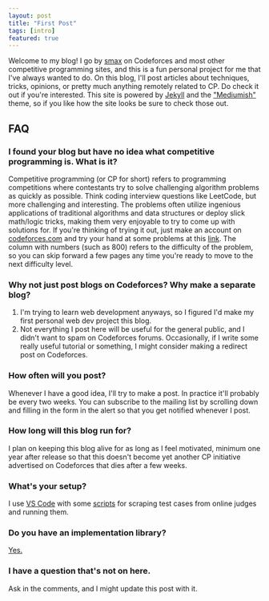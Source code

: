 ```yaml
---
layout: post
title: "First Post"
tags: [intro]
featured: true
---
```


Welcome to my blog! I go by [smax](https://codeforces.com/profile/smax) on Codeforces and most other competitive programming sites, and this is a fun personal project for me that I've always wanted to do. On this blog, I'll post articles about techniques, tricks, opinions, or pretty much anything remotely related to CP. Do check it out if you're interested. This site is powered by <a href="https://jekyllrb.com/">Jekyll</a> and the <a href="https://github.com/wowthemesnet/mediumish-theme-jekyll">"Mediumish"</a> theme, so if you like how the site looks be sure to check those out.

<!-- For starters, here's a link to my first tutorial article on [Burnside's Lemma]({{ site.baseurl }}/burnside/). I typed this up a few months prior to making this website as personal notes for myself, so it's possible that the article may be unclear in certain sections. If you have any tips on making certain sections clearer, feel free to comment below.

If you're instead interested in something more opinionated, you can check out [this article]({{ site.baseurl }}/difficulty/) on what makes a CP problem hard. If you find you like the stuff I post, feel free to sign up for the mailing list by scrolling down and clicking on the alert, so that you get instantly notified whenever I post. -->

## FAQ
### I found your blog but have no idea what competitive programming is. What is it?
Competitive programming (or CP for short) refers to programming competitions where contestants try to solve challenging algorithm problems as quickly as possible. Think coding interview questions like LeetCode, but more challenging and interesting. The problems often utilize ingenious applications of traditional algorithms and data structures or deploy slick math/logic tricks, making them very enjoyable to try to come up with solutions for. If you're thinking of trying it out, just make an account on [codeforces.com](https://codeforces.com) and try your hand at some problems at this [link](https://codeforces.com/problemset?order=BY_RATING_ASC). The column with numbers (such as 800) refers to the difficulty of the problem, so you can skip forward a few pages any time you're ready to move to the next difficulty level.

### Why not just post blogs on Codeforces? Why make a separate blog?
1. I'm trying to learn web development anyways, so I figured I'd make my first personal web dev project this blog.
2. Not everything I post here will be useful for the general public, and I didn't want to spam on Codeforces forums. Occasionally, if I write some really useful tutorial or something, I might consider making a redirect post on Codeforces.

### How often will you post?
Whenever I have a good idea, I'll try to make a post. In practice it'll probably be every two weeks. You can subscribe to the mailing list by scrolling down and filling in the form in the alert so that you get notified whenever I post.

### How long will this blog run for?
I plan on keeping this blog alive for as long as I feel motivated, minimum one year after release so that this doesn't become yet another CP initiative advertised on Codeforces that dies after a few weeks.

### What's your setup?
I use [VS Code](https://code.visualstudio.com/) with some [scripts](https://github.com/mzhang2021/cp-library/tree/master/scripts/parse) for scraping test cases from online judges and running them.

### Do you have an implementation library?
[Yes.](https://github.com/mzhang2021/cp-library)

### I have a question that's not on here.
Ask in the comments, and I might update this post with it.